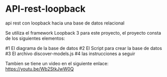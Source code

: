 # API-rest-loopback
api rest con loopback hacia una base de datos relacional

Se utiliza el framework Loopback 3 para este proyecto, el proyecto consta de los siguientes elementos:

#1 El diagrama de la base de datos
#2 El Script para crear la base de datos
#3 El archivo discover-models.js
#4 las instrucciones a seguir

Tambien se tiene un video en el siguiente enlace:
https://youtu.be/Wb2StkJwW0Q
